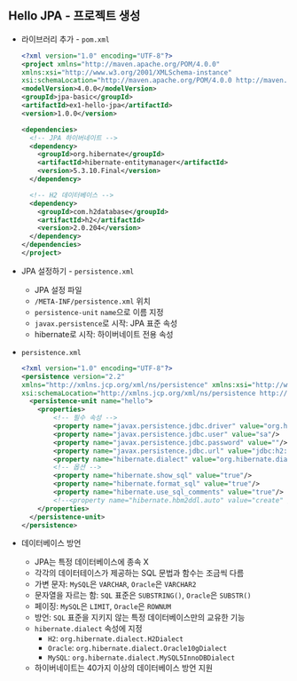 ## Hello JPA - 프로젝트 생성


* 라이브러리 추가 - `pom.xml`
    ```xml
  <?xml version="1.0" encoding="UTF-8"?>
  <project xmlns="http://maven.apache.org/POM/4.0.0"
    xmlns:xsi="http://www.w3.org/2001/XMLSchema-instance"
    xsi:schemaLocation="http://maven.apache.org/POM/4.0.0 http://maven.apache.org/xsd/maven-4.0.0.xsd">
    <modelVersion>4.0.0</modelVersion>
    <groupId>jpa-basic</groupId>
    <artifactId>ex1-hello-jpa</artifactId>
    <version>1.0.0</version>
  
    <dependencies>
      <!-- JPA 하이버네이트 -->
      <dependency>
        <groupId>org.hibernate</groupId>
        <artifactId>hibernate-entitymanager</artifactId>
        <version>5.3.10.Final</version>
      </dependency>
  
      <!-- H2 데이터베이스 -->
      <dependency>
        <groupId>com.h2database</groupId>
        <artifactId>h2</artifactId>
        <version>2.0.204</version>
      </dependency>
    </dependencies>
  </project>
  ```

* JPA 설정하기 - `persistence.xml`
  * JPA 설정 파일
  * `/META-INF/persistence.xml` 위치
  * `persistence-unit` `name`으로 이름 지정
  * `javax.persistence`로 시작: JPA 표준 속성
  * hibernate로 시작: 하이버네이트 전용 속성

* `persistence.xml`
  ```xml
  <?xml version="1.0" encoding="UTF-8"?>
  <persistence version="2.2"
  xmlns="http://xmlns.jcp.org/xml/ns/persistence" xmlns:xsi="http://www.w3.org/2001/XMLSchema-instance"
  xsi:schemaLocation="http://xmlns.jcp.org/xml/ns/persistence http://xmlns.jcp.org/xml/ns/persistence/persistence_2_2.xsd">
    <persistence-unit name="hello">
      <properties>
          <!-- 필수 속성 -->
          <property name="javax.persistence.jdbc.driver" value="org.h2.Driver"/>
          <property name="javax.persistence.jdbc.user" value="sa"/>
          <property name="javax.persistence.jdbc.password" value=""/>
          <property name="javax.persistence.jdbc.url" value="jdbc:h2:tcp://localhost/~/test"/>
          <property name="hibernate.dialect" value="org.hibernate.dialect.H2Dialect"/>
          <!-- 옵션 -->
          <property name="hibernate.show_sql" value="true"/>
          <property name="hibernate.format_sql" value="true"/>
          <property name="hibernate.use_sql_comments" value="true"/>
          <!--<property name="hibernate.hbm2ddl.auto" value="create" />-->
      </properties>
    </persistence-unit>
  </persistence>
  ```
  
* 데이터베이스 방언
  * JPA는 특정 데이터베이스에 종속 X
  * 각각의 데이터테이스가 제공하는 SQL 문법과 함수는 조금씩 다름
  * 가변 문자: `MySQL`은 `VARCHAR`, `Oracle`은 `VARCHAR2`
  * 문자열을 자르는 함: `SQL` 표준은 `SUBSTRING()`, `Oracle`은 `SUBSTR()`
  * 페이징: `MySQL`은 `LIMIT`, `Oracle`은 `ROWNUM`
  * 방언: `SQL` 표준을 지키지 않는 특정 데이터베이스만의 교유한 기능
  * `hibernate.dialect` 속성에 지정
    * `H2`: `org.hibernate.dialect.H2Dialect`
    * `Oracle`: `org.hibernate.dialect.Oracle10gDialect`
    * `MySQL`: `org.hibernate.dialect.MySQL5InnoDBDialect`
  * 하이버네이트는 40가지 이상의 데이터베이스 방언 지원
  